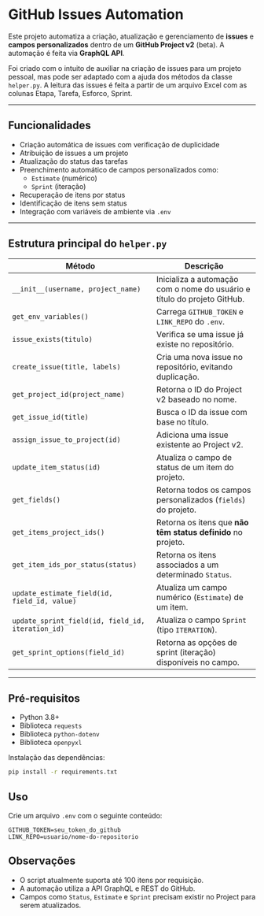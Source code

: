 # GitHub Issues Automation

Este projeto automatiza a criação, atualização e gerenciamento de **issues** e **campos personalizados** dentro de um **GitHub Project v2** (beta). A automação é feita via **GraphQL API**.

Foi criado com o intuito de auxiliar na criação de issues para um projeto pessoal, mas pode ser adaptado com a ajuda dos métodos da classe `helper.py`. A leitura das issues é feita a partir de um arquivo Excel com as colunas Etapa, Tarefa, Esforco, Sprint. 

---

## Funcionalidades

- Criação automática de issues com verificação de duplicidade
- Atribuição de issues a um projeto
- Atualização do status das tarefas
- Preenchimento automático de campos personalizados como:
  - `Estimate` (numérico)
  - `Sprint` (iteração)
- Recuperação de itens por status
- Identificação de itens sem status
- Integração com variáveis de ambiente via `.env`

---

## Estrutura principal do `helper.py`

| Método                            | Descrição                                                                 |
|----------------------------------|---------------------------------------------------------------------------|
| `__init__(username, project_name)`| Inicializa a automação com o nome do usuário e título do projeto GitHub. |
| `get_env_variables()`            | Carrega `GITHUB_TOKEN` e `LINK_REPO` do `.env`.                          |
| `issue_exists(titulo)`          | Verifica se uma issue já existe no repositório.                          |
| `create_issue(title, labels)`    | Cria uma nova issue no repositório, evitando duplicação.                |
| `get_project_id(project_name)`   | Retorna o ID do Project v2 baseado no nome.                              |
| `get_issue_id(title)`            | Busca o ID da issue com base no título.                                  |
| `assign_issue_to_project(id)`    | Adiciona uma issue existente ao Project v2.                              |
| `update_item_status(id)`         | Atualiza o campo de status de um item do projeto.                        |
| `get_fields()`                   | Retorna todos os campos personalizados (`fields`) do projeto.            |
| `get_items_project_ids()`        | Retorna os itens que **não têm status definido** no projeto.             |
| `get_item_ids_por_status(status)`| Retorna os itens associados a um determinado `Status`.                   |
| `update_estimate_field(id, field_id, value)` | Atualiza um campo numérico (`Estimate`) de um item.         |
| `update_sprint_field(id, field_id, iteration_id)` | Atualiza o campo `Sprint` (tipo `ITERATION`).       |
| `get_sprint_options(field_id)`   | Retorna as opções de sprint (iteração) disponíveis no campo.             |

---

## Pré-requisitos

- Python 3.8+
- Biblioteca `requests`
- Biblioteca `python-dotenv`
- Biblioteca `openpyxl`

Instalação das dependências:

```bash
pip install -r requirements.txt
```

## Uso

Crie um arquivo `.env` com o seguinte conteúdo:

```env
GITHUB_TOKEN=seu_token_do_github
LINK_REPO=usuario/nome-do-repositorio
```

## Observações

- O script atualmente suporta até 100 itens por requisição.
- A automação utiliza a API GraphQL e REST do GitHub.
- Campos como `Status`, `Estimate` e `Sprint` precisam existir no Project para serem atualizados.
